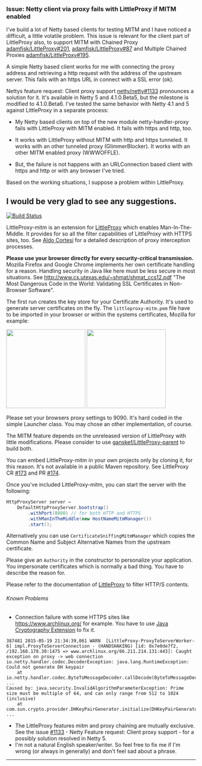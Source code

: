 ### Issue: Netty client via proxy fails with LittleProxy if MITM enabled

I've build a lot of Netty based clients for testing MITM and I have noticed a difficult, a little volatile problem. This issue is relevant for the client part of LittleProxy also, to support MITM with Chained Proxy [adamfisk/LittleProxy#201](https://github.com/adamfisk/LittleProxy/issues/202), [adamfisk/LittleProxy#87](https://github.com/adamfisk/LittleProxy/issues/87) and Multiple Chained Proxies [adamfisk/LittleProxy#195](https://github.com/adamfisk/LittleProxy/issues/195).

A simple Netty based client works for me with connecting the proxy address and retrieving a http request with the address of the upstream server. This fails with an https URL in connect with a SSL error (ok).

Nettys feature request: Client proxy support [netty/netty#1133](https://github.com/netty/netty/issues/1133) pronounces a solution for it. It's available in Netty 5 and 4.1.0.Beta5, but the milestone is modified to 4.1.0.Beta6. I've tested the same behavior with Netty 4.1 and 5 against LittleProxy in a separate process:

 * My Netty based clients on top of the new module netty-handler-proxy fails with LittleProxy with MITM enabled. It fails with https and http, too.

 * It works with LittleProxy without MITM with http and https tunneled. It works with an other tunneled proxy (GlimmerBlocker). It works with an other MITM enabled proxy (WWWOFFLE).

 * But, the failure is not happens with an URLConnection based client with https and http or with any browser I've tried. 

Based on the working situations, I suppose a problem within LittleProxy.

**I would be very glad to see any suggestions.**
---
[![Build Status](https://travis-ci.org/ganskef/LittleProxy-parent.png?branch=master)](https://travis-ci.org/ganskef/LittleProxy-parent)

LittleProxy-mitm is an extension for [LittleProxy](https://github.com/adamfisk/LittleProxy) which enables Man-In-The-Middle. It provides for so all the filter capabilities of LittleProxy with HTTPS sites, too. See [Aldo Cortesi](http://corte.si/posts/code/mitmproxy/howitworks/index.html) for a detailed description of proxy interception processes. 

**Please use your browser directly for every security-critical transmission.** Mozilla Firefox and Google Chrome implements her own certificate handling for a reason. Handling security in Java like here must be less secure in most situations. See http://www.cs.utexas.edu/~shmat/shmat_ccs12.pdf "The Most Dangerous Code in the World: Validating SSL Certificates in Non-Browser Software".

The first run creates the key store for your Certificate Authority. It's used to generate server certificates on the fly. The ```littleproxy-mitm.pem``` file have to be imported in your browser or within the systems certificates, Mozilla for example:

<img src="https://github.com/ganskef/LittleProxy-mitm/blob/master/import-mozilla-1.png" height="210">
<img src="https://github.com/ganskef/LittleProxy-mitm/blob/master/import-mozilla-2.png" height="210">

Please set your browsers proxy settings to 9090. It's hard coded in the simple Launcher class. You may chose an other implementation, of course.


The MITM feature depends on the unreleased version of LittleProxy with little modifications. Please consider to use [ganskef/LittleProxy-parent](https://github.com/ganskef/LittleProxy-parent) to build both.


You can embed LittleProxy-mitm in your own projects only by cloning it, for this reason. It's not available in a public Maven repository. See LittleProxy CR [#173](https://github.com/adamfisk/LittleProxy/issues/173) and PR [#174](https://github.com/adamfisk/LittleProxy/pull/174).


Once you've included LittleProxy-mitm, you can start the server with the following:

```java
HttpProxyServer server =
    DefaultHttpProxyServer.bootstrap()
        .withPort(8080) // for both HTTP and HTTPS
        .withManInTheMiddle(new HostNameMitmManager())
        .start();
```

Alternatively you can use ```CertificateSniffingMitmManager``` which copies the Common Name and Subject Alternative Names from the upstream certificate.

Please give an ```Authority``` in the constructor to personalize your application. You impersonate certificates which is normally a bad thing. You have to describe the reason for.

Please refer to the documentation of [LittleProxy](https://github.com/adamfisk/LittleProxy) to filter HTTP/S contents.

###### Known Problems

 * Connection failure with some HTTPS sites like https://www.archlinux.org/ for example. You have to use [Java Cryptography Extension](http://en.wikipedia.org/wiki/Java_Cryptography_Extension) to fix it.
```
387481 2015-05-19 21:34:39,061 WARN  [LittleProxy-ProxyToServerWorker-6] impl.ProxyToServerConnection - (HANDSHAKING) [id: 0x7e0de7f2, /192.168.178.30:1475 => www.archlinux.org/66.211.214.131:443]: Caught exception on proxy -> web connection
io.netty.handler.codec.DecoderException: java.lang.RuntimeException: Could not generate DH keypair
    at io.netty.handler.codec.ByteToMessageDecoder.callDecode(ByteToMessageDecoder.java:346)
...
Caused by: java.security.InvalidAlgorithmParameterException: Prime size must be multiple of 64, and can only range from 512 to 1024 (inclusive)
    at com.sun.crypto.provider.DHKeyPairGenerator.initialize(DHKeyPairGenerator.java:120)
...
```
 * The LittleProxy features mitm and proxy chaining are mutually exclusive. See the issue [#1133](https://github.com/netty/netty/issues/1133) - Netty Feature request: Client proxy support - for a possibly solution resolved in Netty 5.
 * I'm not a natural English speaker/writer. So feel free to fix me if I'm wrong (or always in generally) and don't feel sad about a phrase.

----
